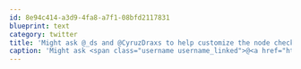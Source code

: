 ```yaml
---
id: 8e94c414-a3d9-4fa8-a7f1-08bfd2117831
blueprint: text
category: twitter
title: 'Might ask @_ds and @CyruzDraxs to help customize the node check-in app for @okcolab cobot.me/pages/api'
caption: 'Might ask <span class="username username_linked">@<a href="https://twitter.com/_ds" title="Dustin Senos">_ds</a></span> and @CyruzDraxs to help customize the node check-in app for <span class="username username_linked">@<a href="https://twitter.com/okcolab" title="Okanagan coLab">okcolab</a></span> <a href="https://www.cobot.me/pages/api" title="https://www.cobot.me/pages/api" class="link link_untco">cobot.me/pages/api</a>'
---
```

